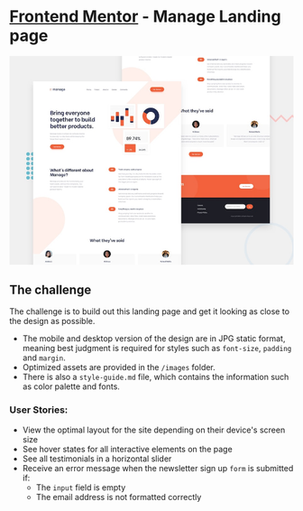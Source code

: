 # [Frontend Mentor](https://www.frontendmentor.io) - Manage Landing page

![Design preview for the Manage landing page coding challenge](./design/desktop-preview.jpg)



## The challenge

The challenge is to build out this landing page and get it looking as close to the design as possible.

- The mobile and desktop version of the design are in JPG static format, meaning best judgment is required for styles such as `font-size`, `padding` and `margin`.
- Optimized assets are provided in the `/images` folder.
- There is also a `style-guide.md` file, which contains the information such as color palette and fonts.

### User Stories:

- View the optimal layout for the site depending on their device's screen size
- See hover states for all interactive elements on the page
- See all testimonials in a horizontal slider
- Receive an error message when the newsletter sign up `form` is submitted if:
  - The `input` field is empty
  - The email address is not formatted correctly


